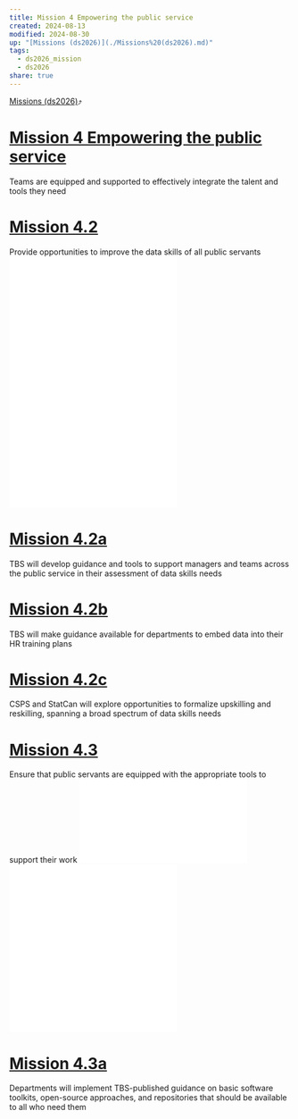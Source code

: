 ```yaml
---
title: Mission 4 Empowering the public service
created: 2024-08-13
modified: 2024-08-30
up: "[Missions (ds2026)](./Missions%20(ds2026).md)"
tags:
  - ds2026_mission
  - ds2026
share: true
---
```

[Missions (ds2026)](./Missions%20(ds2026).md)⤴️
# [Mission 4 Empowering the public service](Mission%204%20Empowering%20the%20public%20service.md)
Teams are equipped and supported to effectively integrate the talent and tools they need

# [Mission 4.2](Mission%204.2.md)
Provide opportunities to improve the data skills of all public servants
![Mission 4.2a > Mission 4.2a](Mission%204.2a.md#mission-42a)
![Mission 4.2b > Mission 4.2b](Mission%204.2b.md#mission-42b)
![Mission 4.2c > Mission 4.2c](Mission%204.2c.md#mission-42c)
# [Mission 4.2a](Mission%204.2a.md)

TBS will develop guidance and tools to support managers and teams across the public service in their assessment of data skills needs
# [Mission 4.2b](Mission%204.2b.md)
TBS will make guidance available for departments to embed data into their HR training plans
# [Mission 4.2c](Mission%204.2c.md)
CSPS and StatCan will explore opportunities to formalize upskilling and reskilling, spanning a broad spectrum of data skills needs

# [Mission 4.3](Mission%204.3.md)
Ensure that public servants are equipped with the appropriate tools to support their work
![Mission 4.3a > Mission 4.3a](Mission%204.3a.md#mission-43a)
![Mission 4.3b > Mission 4.3b](Mission%204.3b.md#mission-43b)
![Mission 4.3c > Mission 4.3c](Mission%204.3c.md#mission-43c)
# [Mission 4.3a](Mission%204.3a.md)

Departments will implement TBS-published guidance on basic software toolkits, open-source approaches, and repositories that should be available to all who need them

